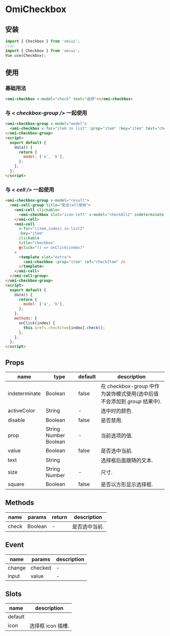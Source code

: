 # OmiCheckbox

## 安装

```js
import { Checkbox } from 'omiui';
//or
import { Checkbox } from 'omiui';
Vue.use(Checkbox);
```

## 使用

### 基础用法

```html
<omi-checkbox v-model="check" text="选择"></omi-checkbox>
```

### 与 _< checkbox-group />_ 一起使用

```html
<omi-checkbox-group v-model="model">
  <omi-checkbox v-for="item in list" :prop="item" :key="item" text="checkbox" />
</omi-checkbox-group>
<script>
  export default {
    data() {
      return {
        model: ['a', 'b'],
      };
    },
  };
</script>
```

### 与 _< cell />_ 一起使用

```html
<omi-checkbox-group v-model="result">
  <omi-cell-group title="配合cell使用">
    <omi-cell clickable>
      <omi-checkbox slot="icon-left" v-model="checkAll2" indeterminate text="全选" />
    </omi-cell>
    <omi-cell
      v-for="(item,index) in list2"
      :key="item"
      clickable
      title="checkbox"
      @click="() => onClick(index)"
    >
      <template slot="extra">
        <omi-checkbox :prop="item" ref="checkItem" />
      </template>
    </omi-cell>
  </omi-cell-group>
</omi-checkbox-group>
<script>
  export default {
    data() {
      return {
        model: ['a', 'b'],
      };
    },
    methods: {
      onClick(index) {
        this.$refs.checkItem[index].check();
      },
    },
  };
</script>
```

## Props

| name          | type                  | default | description                                                              |
| ------------- | --------------------- | ------- | ------------------------------------------------------------------------ |
| indeterminate | Boolean               | false   | 在 checkbox-group 中作为装饰模式使用(选中后值不会添加到 _group_ 结果中). |
| activeColor   | String                | -       | 选中时的颜色.                                                            |
| disable       | Boolean               | false   | 是否禁用.                                                                |
| prop          | String Number Boolean | -       | 当前选项的值.                                                            |
| value         | Boolean               | false   | 是否选中当前.                                                            |
| text          | String                |         | 选择框后面跟随的文本.                                                    |
| size          | String Number         | -       | 尺寸.                                                                    |
| square        | Boolean               | false   | 是否以方形显示选择框.                                                    |

## Methods

| name  | params  | return | description   |
| ----- | ------- | ------ | ------------- |
| check | Boolean | -      | 是否选中当前. |

## Event

| name   | params  | description |
| ------ | ------- | ----------- |
| change | checked | -           |
| input  | value   | -           |

## Slots

| name    | description       |
| ------- | ----------------- |
| default |                   |
| icon    | 选择框 icon 插槽. |

